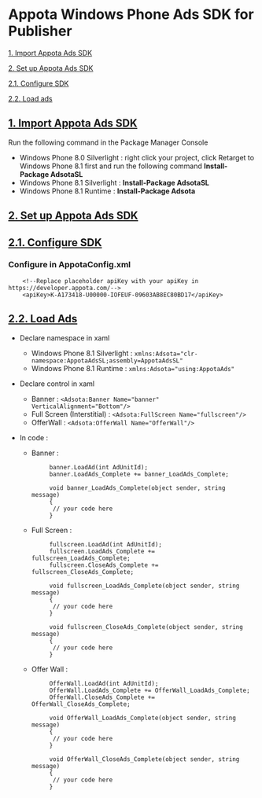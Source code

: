#  Appota Windows Phone Ads SDK for Publisher

[1. Import Appota Ads SDK](#1-import-appota-ads-sdk)

[2. Set up Appota Ads SDK](#2-set-up-appota-ads-sdk)

[2.1. Configure SDK](#21-configure-sdk)

[2.2. Load ads](#22-load-ads)

## [1. Import Appota Ads SDK]()

Run the following command in the Package Manager Console
   - Windows Phone 8.0 Silverlight : right click your project, click Retarget to Windows Phone 8.1 first and run the following command   **Install-Package AdsotaSL**
   - Windows Phone 8.1 Silverlight : **Install-Package AdsotaSL**
   - Windows Phone 8.1 Runtime : **Install-Package Adsota**

## [2. Set up Appota Ads SDK]()

## [2.1. Configure SDK]()

### Configure in AppotaConfig.xml
		
		<!--Replace placeholder apiKey with your apiKey in https://developer.appota.com/-->
        <apiKey>K-A173418-U00000-IOFEUF-09603AB8EC80BD17</apiKey>
        
## [2.2. Load Ads]()

- Declare namespace in xaml
  - Windows Phone 8.1 Silverlight : `xmlns:Adsota="clr-namespace:AppotaAdsSL;assembly=AppotaAdsSL"`
  - Windows Phone 8.1 Runtime : `xmlns:Adsota="using:AppotaAds"`
		
- Declare control in xaml
  - Banner : `<Adsota:Banner Name="banner" VerticalAlignment="Bottom"/>`
  - Full Screen (Interstitial) : `<Adsota:FullScreen Name="fullscreen"/>`
  - OfferWall : `<Adsota:OfferWall Name="OfferWall"/>`

- In code : 
  - Banner : 

             banner.LoadAd(int AdUnitId);
             banner.LoadAds_Complete += banner_LoadAds_Complete;

             void banner_LoadAds_Complete(object sender, string message)
             {
              // your code here
             }

  - Full Screen : 

             fullscreen.LoadAd(int AdUnitId);
             fullscreen.LoadAds_Complete += fullscreen_LoadAds_Complete;
             fullscreen.CloseAds_Complete += fullscreen_CloseAds_Complete;

             void fullscreen_LoadAds_Complete(object sender, string message)
             {
              // your code here
             }

             void fullscreen_CloseAds_Complete(object sender, string message)
             {
              // your code here
             }

  - Offer Wall : 

             OfferWall.LoadAd(int AdUnitId);
             OfferWall.LoadAds_Complete += OfferWall_LoadAds_Complete;
             OfferWall.CloseAds_Complete += OfferWall_CloseAds_Complete;

             void OfferWall_LoadAds_Complete(object sender, string message)
             {
              // your code here
             }

             void OfferWall_CloseAds_Complete(object sender, string message)
             {
              // your code here
             }


